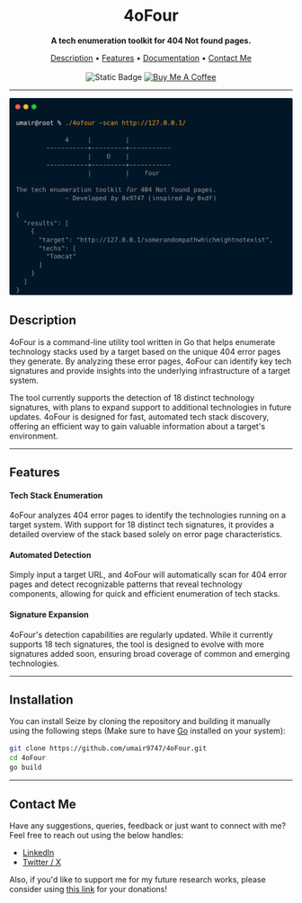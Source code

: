 
<h1 align="center">4oFour</h1>
<p align="center"><b>A tech enumeration toolkit for 404 Not found pages.</b></p>
<p align="center">
<a href="#description">Description</a> • <a href="#features">Features</a> • <a href="docs/documentation.md">Documentation</a> • <a href="#contactme">Contact Me</a><br><br>
<img alt="Static Badge" src="https://img.shields.io/badge/Built with-Golang-green?logo=gear">
  <a href="https://www.buymeacoffee.com/umair9747" target="_blank"><img src="https://www.buymeacoffee.com/assets/img/custom_images/orange_img.png" alt="Buy Me A Coffee" style="height: 21px !important;width: 94px !important;" ></a>
</p>
<hr>
<img src="./tool.png">
<br>
<div id="description">
<h2> Description </h2>
4oFour is a command-line utility tool written in Go that helps enumerate technology stacks used by a target based on the unique 404 error pages they generate. By analyzing these error pages, 4oFour can identify key tech signatures and provide insights into the underlying infrastructure of a target system.

The tool currently supports the detection of 18 distinct technology signatures, with plans to expand support to additional technologies in future updates. 4oFour is designed for fast, automated tech stack discovery, offering an efficient way to gain valuable information about a target's environment.
</div>
<hr style="height: 1px;">

<div id="features">
<h2> Features </h2>

<h4>Tech Stack Enumeration</h4>
4oFour analyzes 404 error pages to identify the technologies running on a target system. With support for 18 distinct tech signatures, it provides a detailed overview of the stack based solely on error page characteristics.

<h4>Automated Detection</h4>
Simply input a target URL, and 4oFour will automatically scan for 404 error pages and detect recognizable patterns that reveal technology components, allowing for quick and efficient enumeration of tech stacks.

<h4>Signature Expansion</h4>
4oFour's detection capabilities are regularly updated. While it currently supports 18 tech signatures, the tool is designed to evolve with more signatures added soon, ensuring broad coverage of common and emerging technologies.
</div>

<hr style="height: 1px;">

<div id="installation">
<h2> Installation </h2>
You can install Seize by cloning the repository and building it manually using the following steps (Make sure to have <a href="https://go.dev/doc/install">Go</a> installed on your system):<br>


```bash
git clone https://github.com/umair9747/4oFour.git
cd 4oFour
go build
```
</div>

<hr style="height: 1px;">

<div id="contactme">
<h2> Contact Me </h2>
Have any suggestions, queries, feedback or just want to connect with me? Feel free to reach out using the below handles:
<ul type="disc">
<li><a href="https://www.linkedin.com/in/umair-nehri-49699317a">LinkedIn</a></li>
<li><a href="https://twitter.com/0x9747/">Twitter / X</a></li>
</ul>

Also, if you'd like to support me for my future research works, please consider using <a href="https://www.buymeacoffee.com/umair9747">this link</a> for your donations!
</div>
